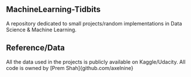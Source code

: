 ## MachineLearning-Tidbits
A repository dedicated to small projects/random implementations in Data Science & Machine Learning.

## Reference/Data

All the data used in the projects is publicly available on Kaggle/Udacity. All code is owned by  [Prem Shah]{github.com/axelnine}
